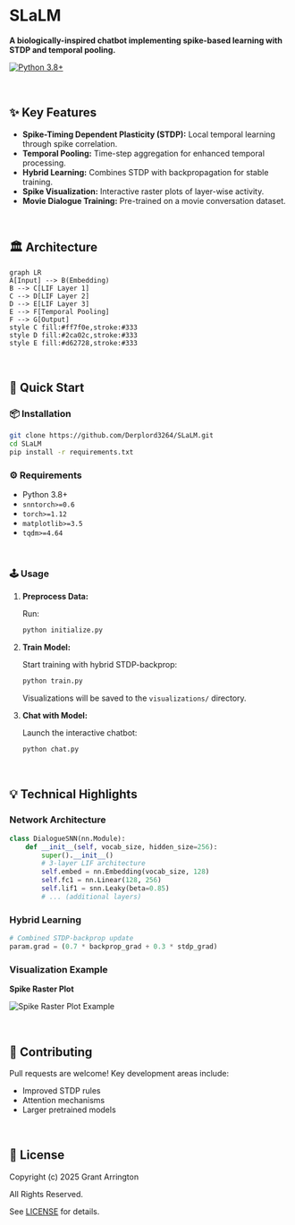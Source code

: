 # SLaLM

**A biologically-inspired chatbot implementing spike-based learning with STDP and temporal pooling.**

[![Python 3.8+](https://img.shields.io/badge/python-3.8+-blue.svg)](https://www.python.org/downloads/)

<br>

## ✨ Key Features

*   **Spike-Timing Dependent Plasticity (STDP):**  Local temporal learning through spike correlation.
*   **Temporal Pooling:** Time-step aggregation for enhanced temporal processing.
*   **Hybrid Learning:** Combines STDP with backpropagation for stable training.
*   **Spike Visualization:** Interactive raster plots of layer-wise activity.
*   **Movie Dialogue Training:** Pre-trained on a movie conversation dataset.

<br>

## 🏛️ Architecture

```mermaid
graph LR
A[Input] --> B(Embedding)
B --> C[LIF Layer 1]
C --> D[LIF Layer 2]
D --> E[LIF Layer 3]
E --> F[Temporal Pooling]
F --> G[Output]
style C fill:#ff7f0e,stroke:#333
style D fill:#2ca02c,stroke:#333
style E fill:#d62728,stroke:#333
```

<br>

## 🚀 Quick Start

### 📦 Installation

```bash
git clone https://github.com/Derplord3264/SLaLM.git
cd SLaLM
pip install -r requirements.txt
```

### ⚙️ Requirements

*   Python 3.8+
*   `snntorch>=0.6`
*   `torch>=1.12`
*   `matplotlib>=3.5`
*   `tqdm>=4.64`

<br>

### 🕹️ Usage

1.  **Preprocess Data:**

    Run:

    ```bash
    python initialize.py
    ```

2.  **Train Model:**

    Start training with hybrid STDP-backprop:

    ```bash
    python train.py
    ```
    Visualizations will be saved to the `visualizations/` directory.

3.  **Chat with Model:**

    Launch the interactive chatbot:

    ```bash
    python chat.py
    ```

<br>

## 💡 Technical Highlights

### Network Architecture

```python
class DialogueSNN(nn.Module):
    def __init__(self, vocab_size, hidden_size=256):
        super().__init__()
        # 3-layer LIF architecture
        self.embed = nn.Embedding(vocab_size, 128)
        self.fc1 = nn.Linear(128, 256)
        self.lif1 = snn.Leaky(beta=0.85)
        # ... (additional layers)
```

### Hybrid Learning

```python
# Combined STDP-backprop update
param.grad = (0.7 * backprop_grad + 0.3 * stdp_grad)
```

### Visualization Example

**Spike Raster Plot**

![Spike Raster Plot Example](link/to/spike_raster_plot.png)

<br>

## 🙌 Contributing

Pull requests are welcome! Key development areas include:

*   Improved STDP rules
*   Attention mechanisms
*   Larger pretrained models

<br>

## 📜 License

Copyright (c) 2025 Grant Arrington

All Rights Reserved.

See [LICENSE](LICENSE) for details.
